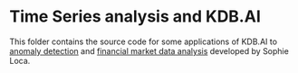 # Time Series analysis and KDB.AI

This folder contains the source code for some applications of KDB.AI to [anomaly detection](https://dataintellect.com/blog/exploring-anomaly-detection-with-kdb-ai/) and [financial market data analysis](https://dataintellect.com/blog/market-data-analysis-with-kdb-ai/) developed by Sophie Loca. 

